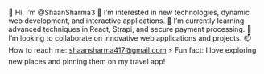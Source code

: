 👋 Hi, I’m @ShaanSharma3
👀 I’m interested in new technologies, dynamic web development, and interactive  applications.
🌱 I’m currently learning advanced techniques in React, Strapi, and secure payment processing.
💞️ I’m looking to collaborate on innovative web applications and projects.
📫 How to reach me: shaansharma417@gmail.com
⚡ Fun fact: I love exploring new places and pinning them on my travel app!



<!---
ShaanSharma3/ShaanSharma3 is a ✨ special ✨ repository because its `README.md` (this file) appears on your GitHub profile.
You can click the Preview link to take a look at your changes.
--->
